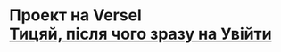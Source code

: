 <h1>Проект на Versel <br/> <a href="https://up-lms.vercel.app/">Тицяй, після чого зразу на Увійти</a></h1>
